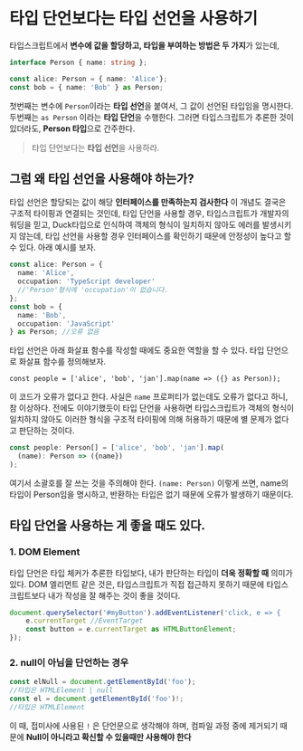 # 타입 단언보다는 타입 선언을 사용하기

타입스크립트에서 **변수에 값을 할당하고, 타입을 부여하는 방법은 두 가지**가 있는데,
```ts
interface Person { name: string };

const alice: Person = { name: 'Alice'}; 
const bob = { name: 'Bob' } as Person;
```
첫번째는 변수에 `Person`이라는 **타입 선언**을 붙여서, 그 값이 선언된 타입임을 명시한다.
두번째는 `as Person` 이라는 **타입 단언**을 수행한다. 그러면 타입스크립트가 추론한 것이 있더라도, **Person 타입**으로 간주한다.

>타입 단언보다는 **타입 선언**을 사용하라.

## 그럼 왜 타입 선언을 사용해야 하는가?
타입 선언은 할당되는 값이 해당 **인터페이스를 만족하는지 검사한다**
이 개념도 결국은 구조적 타이핑과 연결되는 것인데, 
타입 단언을 사용할 경우, 타입스크립트가 개발자의 워딩을 믿고, Duck타입으로 인식하여 객체의 형식이 일치하지 않아도 에러를 발생시키지 않는데, 타입 선언을 사용할 경우 인터페이스를 확인하기 때문에 안정성이 높다고 할 수 있다. 아래 예시를 보자.
```ts
const alice: Person = {
  name: 'Alice',
  occupation: 'TypeScript developer'
  //'Person'형식에 'occupation'이 없습니다.
};
const bob = {
  name: 'Bob',
  occupation: 'JavaScript'
} as Person; //오류 없음
```
타입 선언은 아래 화살표 함수를 작성할 때에도 중요한 역할을 할 수 있다.
타입 단언으로 화살표 함수를 정의해보자.
```
const people = ['alice', 'bob', 'jan'].map(name => ({} as Person));
```
이 코드가 오류가 없다고 한다. 
사실은 `name` 프로퍼티가 없는데도 오류가 없다고 하니, 참 이상하다.
전에도 이야기했듯이 타입 단언을 사용하면 타입스크립트가 객체의 형식이 일치하지 않아도 이러한 형식을 구조적 타이핑에 의해 허용하기 때문에 별 문제가 없다고 판단하는 것이다.

```ts
const people: Person[] = ['alice', 'bob', 'jan'].map(
  (name): Person => ({name})
);
```
여기서 소괄호를 잘 쓰는 것을 주의해야 한다.
`(name: Person)` 이렇게 쓰면, name의 타입이 Person임을 명시하고, 반환하는 타입은 없기 때문에 오류가 발생하기 때문이다.

## 타입 단언을 사용하는 게 좋을 때도 있다.
### 1. DOM Element
타입 단언은 타입 체커가 추론한 타입보다, 내가 판단하는 타입이 **더욱 정확할 때** 의미가 있다.
DOM 엘리먼트 같은 것은, 타입스크립트가 직접 접근하지 못하기 때문에 타입스크립트보다 내가 작성을 잘 해주는 것이 좋을 것이다.
```ts
document.querySelector('#myButton').addEventListener('click, e => {
	e.currentTarget //EventTarget 
    const button = e.currentTarget as HTMLButtonElement;
});
```
### 2. null이 아님을 단언하는 경우
```ts
const elNull = document.getElementById('foo');
//타입은 HTMLElement | null
const el = document.getElementById('foo')!;
//타입은 HTMLElement
```
이 때, 접미사에 사용된 `!` 은 단언문으로 생각해야 하며, 컴파일 과정 중에 제거되기 때문에 **Null이 아니라고 확신할 수 있을때만 사용해야 한다**


                                           